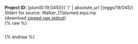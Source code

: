 **Project ID:** [plumID:19.045]({{ '/' | absolute_url }}eggs/19/045/)  
Stderr for source:  Walker_17/plumed.equi.inp   
(download [zipped raw stdout](plumed.equi.inp.plumed.stdout.txt.zip))  
{% raw %}
<pre>
</pre>
{% endraw %}
